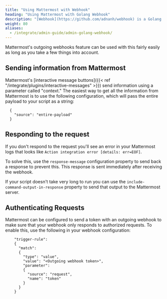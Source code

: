 ```yaml
---
title: "Using Mattermost with Webhook"
heading: "Using Mattermost with Golang Webhook"
description: "[Webhook](https://github.com/adnanh/webhook) is a Golang application for setting up webhooks on a server with minimal configuration. It provides a simple way to trigger events on a server while keeping it separate from your web server."
weight: 80
aliases:
  - /integrate/admin-guide/admin-golang-webhook/
---
```


Mattermost's outgoing webhooks feature can be used with this fairly easily as long as you take a few things into account.

## Sending information from Mattermost

Mattermost's [interactive message buttons]({{< ref "/integrate/plugins/interactive-messages" >}}) send information using a parameter called "context." The easiest way to get all the information from Mattermost is to use the following configuration, which will pass the entire payload to your script as a string:

```
  {
  	"source": "entire-payload"
  }
```

## Responding to the request

If you don't respond to the request you'll see an error in your Mattermost logs that looks like `Action integration error [details: err=EOF]`.

To solve this, use the `response-message` configuration property to send back a response to prevent this. This response is sent immediately after receiving the webhook. 

If your script doesn't take very long to run you can use the `include-command-output-in-response` property to send that output to the Mattermost server.

## Authenticating Requests

Mattermost can be configured to send a token with an outgoing webhook to make sure that your webhook only responds to authorized requests. To enable this, use the following in your webhook configuration:

```
    "trigger-rule":
    {
      "match":
      {
        "type": "value",
        "value": "<Outgoing webhook token>",
        "parameter":
        {
          "source": "request",
          "name": "token"
        }
      }
    }
```
